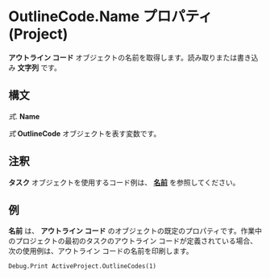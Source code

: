 
# OutlineCode.Name プロパティ (Project)

 **アウトライン コード** オブジェクトの名前を取得します。読み取りまたは書き込み **文字列** です。


## 構文

 _式_. **Name**

 _式_ **OutlineCode** オブジェクトを表す変数です。


## 注釈

 **タスク** オブジェクトを使用するコード例は、 **[名前](2df034b0-13bc-f912-abbc-6b97b8c8d5ed.md)** を参照してください。


## 例

 **名前** は、 **アウトライン コード** のオブジェクトの既定のプロパティです。作業中のプロジェクトの最初のタスクのアウトライン コードが定義されている場合、次の使用例は、アウトライン コードの名前を印刷します。


```
Debug.Print ActiveProject.OutlineCodes(1)
```

